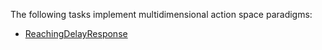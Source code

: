The following tasks implement multidimensional action space paradigms:

- [ReachingDelayResponse](../envs.md#neurogym.envs.native.reachingdelayresponse.ReachingDelayResponse)
